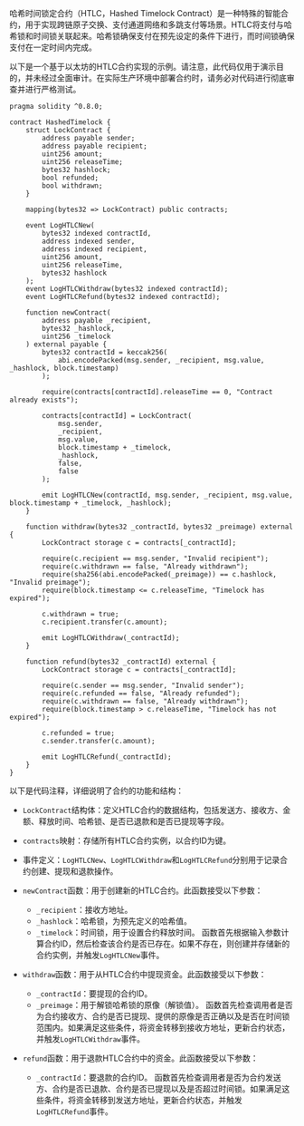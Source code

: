 哈希时间锁定合约（HTLC，Hashed Timelock Contract）是一种特殊的智能合约，用于实现跨链原子交换、支付通道网络和多跳支付等场景。HTLC将支付与哈希锁和时间锁关联起来。哈希锁确保支付在预先设定的条件下进行，而时间锁确保支付在一定时间内完成。

以下是一个基于以太坊的HTLC合约实现的示例。请注意，此代码仅用于演示目的，并未经过全面审计。在实际生产环境中部署合约时，请务必对代码进行彻底审查并进行严格测试。

```solidity
pragma solidity ^0.8.0;

contract HashedTimelock {
    struct LockContract {
        address payable sender;
        address payable recipient;
        uint256 amount;
        uint256 releaseTime;
        bytes32 hashlock;
        bool refunded;
        bool withdrawn;
    }

    mapping(bytes32 => LockContract) public contracts;

    event LogHTLCNew(
        bytes32 indexed contractId,
        address indexed sender,
        address indexed recipient,
        uint256 amount,
        uint256 releaseTime,
        bytes32 hashlock
    );
    event LogHTLCWithdraw(bytes32 indexed contractId);
    event LogHTLCRefund(bytes32 indexed contractId);

    function newContract(
        address payable _recipient,
        bytes32 _hashlock,
        uint256 _timelock
    ) external payable {
        bytes32 contractId = keccak256(
            abi.encodePacked(msg.sender, _recipient, msg.value, _hashlock, block.timestamp)
        );

        require(contracts[contractId].releaseTime == 0, "Contract already exists");

        contracts[contractId] = LockContract(
            msg.sender,
            _recipient,
            msg.value,
            block.timestamp + _timelock,
            _hashlock,
            false,
            false
        );

        emit LogHTLCNew(contractId, msg.sender, _recipient, msg.value, block.timestamp + _timelock, _hashlock);
    }

    function withdraw(bytes32 _contractId, bytes32 _preimage) external {
        LockContract storage c = contracts[_contractId];

        require(c.recipient == msg.sender, "Invalid recipient");
        require(c.withdrawn == false, "Already withdrawn");
        require(sha256(abi.encodePacked(_preimage)) == c.hashlock, "Invalid preimage");
        require(block.timestamp <= c.releaseTime, "Timelock has expired");

        c.withdrawn = true;
        c.recipient.transfer(c.amount);

        emit LogHTLCWithdraw(_contractId);
    }

    function refund(bytes32 _contractId) external {
        LockContract storage c = contracts[_contractId];

        require(c.sender == msg.sender, "Invalid sender");
        require(c.refunded == false, "Already refunded");
        require(c.withdrawn == false, "Already withdrawn");
        require(block.timestamp > c.releaseTime, "Timelock has not expired");

        c.refunded = true;
        c.sender.transfer(c.amount);

        emit LogHTLCRefund(_contractId);
    }
}
```

以下是代码注释，详细说明了合约的功能和结构：

- `LockContract`结构体：定义HTLC合约的数据结构，包括发送方、接收方、金额、释放时间、哈希锁、是否已退款和是否已提现等字段。

- `contracts`映射：存储所有HTLC合约实例，以合约ID为键。

- 事件定义：`LogHTLCNew`、`LogHTLCWithdraw`和`LogHTLCRefund`分别用于记录合约创建、提现和退款操作。

- `newContract`函数：用于创建新的HTLC合约。此函数接受以下参数：
  - `_recipient`：接收方地址。
  - `_hashlock`：哈希锁，为预先定义的哈希值。
  - `_timelock`：时间锁，用于设置合约释放时间。
  函数首先根据输入参数计算合约ID，然后检查该合约是否已存在。如果不存在，则创建并存储新的合约实例，并触发`LogHTLCNew`事件。

- `withdraw`函数：用于从HTLC合约中提现资金。此函数接受以下参数：
  - `_contractId`：要提现的合约ID。
  - `_preimage`：用于解锁哈希锁的原像（解锁值）。
  函数首先检查调用者是否为合约接收方、合约是否已提现、提供的原像是否正确以及是否在时间锁范围内。如果满足这些条件，将资金转移到接收方地址，更新合约状态，并触发`LogHTLCWithdraw`事件。

- `refund`函数：用于退款HTLC合约中的资金。此函数接受以下参数：
  - `_contractId`：要退款的合约ID。
  函数首先检查调用者是否为合约发送方、合约是否已退款、合约是否已提现以及是否超过时间锁。如果满足这些条件，将资金转移到发送方地址，更新合约状态，并触发`LogHTLCRefund`事件。
